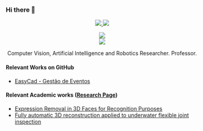 ### Hi there 👋

<p align="center">
  <a href="https://www.instagram.com/lucasamparo" target="_blank">
    <image src="https://img.shields.io/badge/Instagram-E4405F?style=for-the-badge&logo=instagram&logoColor=white" />
  </a>
  <a href="https://www.twitter.com/sep_lucas" target="_blank">
    <image src="https://img.shields.io/badge/Twitter-1DA1F2?style=for-the-badge&logo=twitter&logoColor=white" />
  </a>
</p>

<p align="center">
  <image src="https://github-readme-stats.vercel.app/api?username=lucasamparo" /><br/>
  <image src="https://github-readme-stats.vercel.app/api/top-langs/?username=lucasamparo" />
</p>

<p align="center">Computer Vision, Artificial Intelligence and Robotics Researcher. Professor.</p>

#### Relevant Works on GitHub
* [EasyCad - Gestão de Eventos](https://github.com/lucasamparo/easycad)

#### Relevant Academic works ([Research Page](https://lucasamparo.github.io))
* [Expression Removal in 3D Faces for Recognition Purposes](https://ieeexplore.ieee.org/document/8923954)
* [Fully automatic 3D reconstruction applied to underwater flexible joint inspection](https://ieeexplore.ieee.org/document/9705736)

<!--
**lucasamparo/lucasamparo** is a ✨ _special_ ✨ repository because its `README.md` (this file) appears on your GitHub profile.

Here are some ideas to get you started:

- 🔭 I’m currently working on ...
- 🌱 I’m currently learning ...
- 👯 I’m looking to collaborate on ...
- 🤔 I’m looking for help with ...
- 💬 Ask me about ...
- 📫 How to reach me: ...
- 😄 Pronouns: ...
- ⚡ Fun fact: ...
-->
